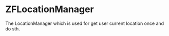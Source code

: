 # ZFLocationManager
The LocationManager which is used for get user current location once and do sth.
